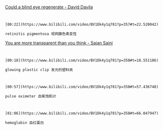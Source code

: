[Could a blind eye regenerate - David Davila](https://www.bilibili.com/video/BV1Dk4y1q781?p=357)

```ad-note


[00:22](https://www.bilibili.com/video/BV1Dk4y1q781?p=357#t=22.520042)

retinitis pigmentosa 视网膜色素变性

```


[You are more transparent than you think - Sajan Saini](https://www.bilibili.com/video/BV1Dk4y1q781?p=358)


```ad-note


[00:18](https://www.bilibili.com/video/BV1Dk4y1q781?p=358#t=18.551186)

glowing plastic clip 发光的塑料夹

```

```ad-note


[00:57](https://www.bilibili.com/video/BV1Dk4y1q781?p=358#t=57.436748)

pulse oximeter 血氧饱和计

```

```ad-note


[01:06](https://www.bilibili.com/video/BV1Dk4y1q781?p=358#t=66.047947)

hemoglobin 血红蛋白

```
